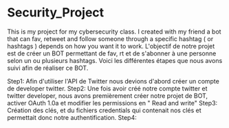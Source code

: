 # Security_Project
This is my project for my cybersecurity class. I created with my friend a bot that can fav, retweet and follow someone through a specific hashtag ( or hashtags ) depends on how you want it to work. 
L'objectif de notre projet est de créer un BOT permettant de fav, rt et de s'abonner à une personne selon un ou plusieurs hashtags.
Voici les différentes étapes que nous avons suivi afin de réaliser ce BOT.

Step1: Afin d'utiliser l'API de Twitter nous devions d'abord créer un compte de developer twitter.
Step2: Une fois avoir créé notre compte twitter et twitter developer, nous avons premièrement créer notre projet de BOT, activer OAuth 1.0a et modifier les permissions en " Read and write" 
Step3: Création des clés, et du fichiers credentials qui contenait nos clés et permettait donc notre authentification.
Step4: 
